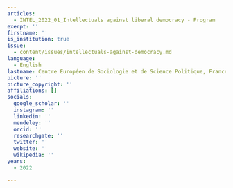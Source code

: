 ```yaml
---
articles:
  - INTEL_2022_01_Intellectuals against liberal democracy - Program
exerpt: ''
firstname: ''
is_institution: true
issue:
  - content/issues/intellectuals-against-democracy.md
language:
  - English
lastname: Centre Européen de Sociologie et de Science Politique, France
picture: ''
picture_copyright: ''
affiliations: []
socials:
  google_scholar: ''
  instagram: ''
  linkedin: ''
  mendeley: ''
  orcid: ''
  researchgate: ''
  twitter: ''
  website: ''
  wikipedia: ''
years:
  - 2022

---
```

